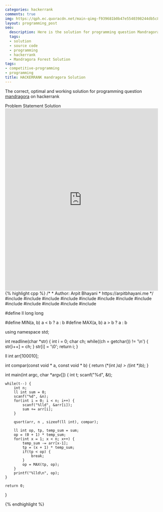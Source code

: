 ```yaml
---
categories: hackerrank
comments: true
img: https://qph.ec.quoracdn.net/main-qimg-f939681b0b47e5540398244db5c8966f?convert_to_webp=true
layout: programming_post
seo:
  description: Here is the solution for programming question Mandragora Forest on hackerrank
  tags:
  - solution
  - source code
  - programming
  - hackerrank
  - Mandragora Forest Solution
tags:
- competitive-programming
- programming
title: HACKERRANK mandragora Solution
---
```

The correct, optimal and working solution for programming question [mandragora](https://www.hackerrank.com/challenges/mandragora) on hackerrank

<div class="ui secondary pointing large menu">
  <a class="grey item" data-tab="problem-statement">
    Problem Statement
  </a>
  <a class="active item grey" data-tab="solution">
    Solution
  </a>
</div>
<div class="ui bottom attached tab" data-tab="problem-statement">
    <iframe src="https://www.hackerrank.com/challenges/mandragora" width="100%" height="600px" style="overflow: scroll; border: none;"></iframe>
</div>
<div class="ui bottom attached active tab" data-tab="solution">
{% highlight cpp %}
/*
 *  Author: Arpit Bhayani
 *  https://arpitbhayani.me
 */
#include <cmath>
#include <cstdio>
#include <cstdlib>
#include <climits>
#include <deque>
#include <iostream>
#include <list>
#include <limits>
#include <map>
#include <queue>
#include <set>
#include <stack>
#include <vector>

#define ll long long

#define MIN(a, b) a < b ? a : b
#define MAX(a, b) a > b ? a : b

using namespace std;

int readline(char *str) {
    int i = 0;
    char ch;
    while((ch = getchar()) != '\n') {
        str[i++] = ch;
    }
    str[i] = '\0';
    return i;
}

ll int arr[100010];

int compar(const void * a, const void * b) {
    return (*(int *)a) > (*(int *)b);
}

int main(int argc, char *argv[]) {
    int t;
    scanf("%d", &t);

    while(t--) {
        int n;
        ll int sum = 0;
        scanf("%d", &n);
        for(int i = 0; i < n; i++) {
            scanf("%lld", &arr[i]);
            sum += arr[i];
        }

        qsort(arr, n , sizeof(ll int), compar);

        ll int op, tp, temp_sum = sum;
        op = (0 + 1) * temp_sum;
        for(int x = 1; x < n; x++) {
            temp_sum -= arr[x-1];
            tp = (x + 1) * temp_sum;
            if(tp < op) {
                break;
            }
            op = MAX(tp, op);
        }
        printf("%lld\n", op);
    }

    return 0;
}

{% endhighlight %}
</div>
